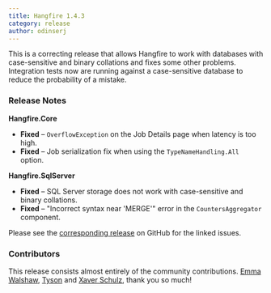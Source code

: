 ```yaml
---
title: Hangfire 1.4.3
category: release
author: odinserj
---
```


This is a correcting release that allows Hangfire to work with databases with case-sensitive and binary collations and fixes some other problems. Integration tests now are running against a case-sensitive database to reduce the probability of a mistake.

### Release Notes

**Hangfire.Core**

* **Fixed** – `OverflowException` on the Job Details page when latency is too high.
* **Fixed** – Job serialization fix when using the `TypeNameHandling.All` option.

**Hangfire.SqlServer**

* **Fixed** – SQL Server storage does not work with case-sensitive and binary collations.
* **Fixed** – "Incorrect syntax near 'MERGE'" error in the `CountersAggregator` component.

Please see the [corresponding release](https://github.com/HangfireIO/Hangfire/releases/tag/v1.4.3) on GitHub for the linked issues.

### Contributors

This release consists almost entirely of the community contributions. [Emma Walshaw](https://github.com/ilessa), [Tyson](https://github.com/tystol) and [Xaver Schulz](https://github.com/schulz3000), thank you so much!